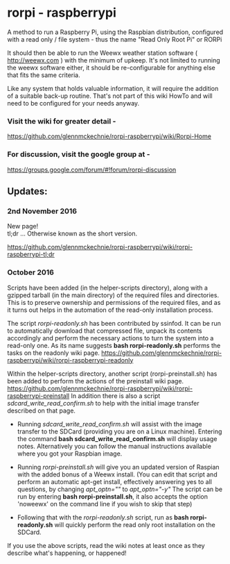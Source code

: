 # rorpi - raspberrypi
A method to run a Raspberry Pi, using the Raspbian distribution, configured with a read only / file system  - thus the name "Read Only Root Pi" or RORPi

It should then be able to run the Weewx weather station software ( http://weewx.com ) with the minimum of upkeep. It's not limited to running the weewx software either, it should be re-configurable for anything else that fits the same criteria.

Like any system that holds valuable information, it will require the addition of a suitable back-up routine. That's not part of this wiki HowTo and will need to be configured for your needs anyway.


### Visit the wiki for greater detail -
https://github.com/glennmckechnie/rorpi-raspberrypi/wiki/Rorpi-Home

### For discussion, visit the google group at -
https://groups.google.com/forum/#!forum/rorpi-discussion

## Updates:
### 2nd November 2016
New page!
<br>tl;dr ...  Otherwise known as the short version.

https://github.com/glennmckechnie/rorpi-raspberrypi/wiki/rorpi-raspberrypi-tl;dr


### October 2016

Scripts have been added (in the helper-scripts directory), along with a gzipped tarball (in the main directory) of the required files and directories. This is to preserve ownership and permissions of the required files, and as it turns out helps in the automation of the read-only installation process.

The script *rorpi-readonly.sh* has been contributed by ssinfod. It can be run to automatically download that compressed file, unpack its contents accordingly and perform the necessary actions to turn the system into a read-only one. As its name suggests **bash rorpi-readonly.sh** performs the tasks on the readonly wiki page.
https://github.com/glennmckechnie/rorpi-raspberrypi/wiki/rorpi-raspberrypi-readonly


Within the helper-scripts directory, another script (rorpi-preinstall.sh) has been added to perform the actions of the preinstall wiki page.  https://github.com/glennmckechnie/rorpi-raspberrypi/wiki/rorpi-raspberrypi-preinstall
In addition there is also a script *sdcard_write_read_confirm.sh* to help with the initial image transfer described on that page.

* Running *sdcard_write_read_confirm.sh* will assist with the image transfer to the SDCard (providing you are on a Linux machine). Entering the command **bash sdcard_write_read_confirm.sh** will display usage notes. Alternatively you can follow the manual instructions available where you got your Raspbian image. 

* Running *rorpi-preinstall.sh* will give you an updated version of Raspian with the added bonus of a Weewx install. (You can edit that script and perform an automatic apt-get install, effectively answering yes to all questions, by changing  *apt_optn=""* to *apt_optn="-y"*  The script can be run by entering **bash rorpi-preinstall.sh**, it also accepts the option 'noweewx' on the command line if you wish to skip that step)

* Following that with the *rorpi-readonly.sh* script, run as **bash rorpi-readonly.sh** will quickly perform the read only root installation on the SDCard.

If you use the above scripts, read the wiki notes at least once as they describe what's happening, or happened!


